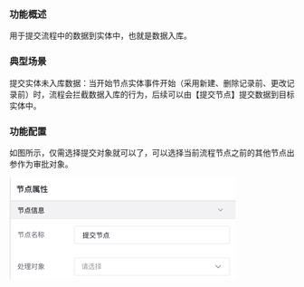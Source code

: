 ### 功能概述

用于提交流程中的数据到实体中，也就是数据入库。

### 典型场景

提交实体未入库数据：当开始节点实体事件开始（采用新建、删除记录前、更改记录前）时，流程会拦截数据入库的行为，后续可以由【提交节点】提交数据到目标实体中。

### 功能配置

如图所示，仅需选择提交对象就可以了，可以选择当前流程节点之前的其他节点出参作为审批对象。

![image.png](/img/BPM引擎/流程设计/节点描述/活动节点/自动节点/提交节点/image_085b82c.png)


